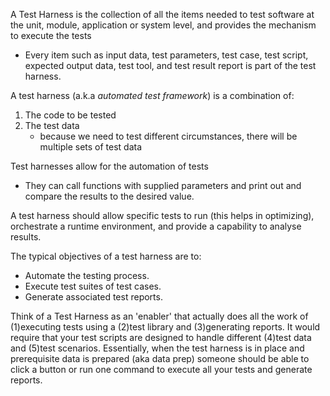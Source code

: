 
A Test Harness is the collection of all the items needed to test software at the unit, module, application or system level, and provides the mechanism to execute the tests
- Every item such as input data, test parameters, test case, test script, expected output data, test tool, and test result report is part of the test harness.

A test harness (a.k.a *automated test framework*) is a combination of:
1. The code to be tested
2. The test data
    - because we need to test different circumstances, there will be multiple sets of test data

Test harnesses allow for the automation of tests
- They can call functions with supplied parameters and print out and compare the results to the desired value.

A test harness should allow specific tests to run (this helps in optimizing), orchestrate a runtime environment, and provide a capability to analyse results.

The typical objectives of a test harness are to:
- Automate the testing process.
- Execute test suites of test cases.
- Generate associated test reports.

Think of a Test Harness as an 'enabler' that actually does all the work of (1)executing tests using a (2)test library and (3)generating reports. It would require that your test scripts are designed to handle different (4)test data and (5)test scenarios. Essentially, when the test harness is in place and prerequisite data is prepared (aka data prep) someone should be able to click a button or run one command to execute all your tests and generate reports.
